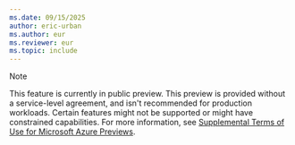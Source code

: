 ```yaml
---
ms.date: 09/15/2025
author: eric-urban
ms.author: eur
ms.reviewer: eur
ms.topic: include
---
```


> [!NOTE]
> This feature is currently in public preview. This preview is provided without a service-level agreement, and isn't recommended for production workloads. Certain features might not be supported or might have constrained capabilities. For more information, see [Supplemental Terms of Use for Microsoft Azure Previews](https://azure.microsoft.com/support/legal/preview-supplemental-terms/).
